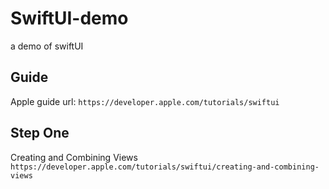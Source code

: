 # SwiftUI-demo
a demo of swiftUI

## Guide
Apple guide url: `https://developer.apple.com/tutorials/swiftui`

## Step One
Creating and Combining Views
`https://developer.apple.com/tutorials/swiftui/creating-and-combining-views`
